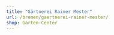 ```yaml
---
title: "Gärtnerei Rainer Mester"
url: /bremen/gaertnerei-rainer-mester/
shop: Garten-Center
---
```

